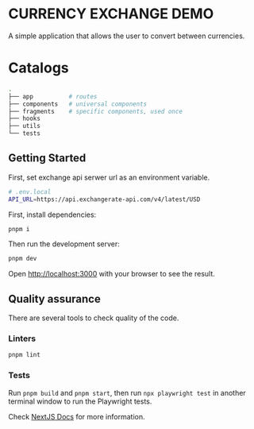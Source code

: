 # CURRENCY EXCHANGE DEMO

A simple application that allows the user to convert between currencies.

# Catalogs

```bash
.
├── app          # routes
├── components   # universal components 
├── fragments    # specific components, used once
├── hooks
├── utils
└── tests
```

## Getting Started

First, set exchange api serwer url as an environment variable.

```bash
# .env.local
API_URL=https://api.exchangerate-api.com/v4/latest/USD
```

First, install dependencies:

```bash
pnpm i
```

Then run the development server:

```bash
pnpm dev
```

Open [http://localhost:3000](http://localhost:3000) with your browser to see the result.

## Quality assurance

There are several tools to check quality of the code.

### Linters

```bash
pnpm lint
```

### Tests

Run `pnpm build` and `pnpm start`, then run `npx playwright test` in another terminal window to run the Playwright tests.

Check [NextJS Docs](https://nextjs.org/docs/pages/building-your-application/testing/playwright#running-your-playwright-tests) for more information.


